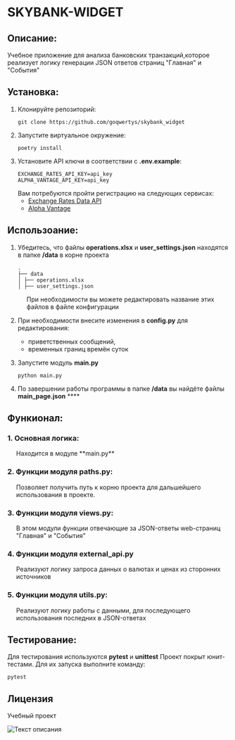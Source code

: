 # SKYBANK-WIDGET
## Описание:
Учебное приложение для анализа банковских транзакций,которое реализует логику генерации JSON ответов страниц "Главная" и "События"

## Установка:
1. Клонируйте репозиторий:
   ```
   git clone https://github.com/goqwertys/skybank_widget
   ```
2. Запустите виртуальное окружение:
    ```
    poetry install
   ```
3. Установите API ключи в соответствии с **.env.example**:
   ```
   EXCHANGE_RATES_API_KEY=api_key
   ALPHA_VANTAGE_API_KEY=api_key
   ```
   Вам потребуются пройти регистрацию на следующих сервисах:  
   - [Exchange Rates Data API](https://apilayer.com/marketplace/exchangerates_data-api)
   - [Alpha Vantage](https://www.alphavantage.co/)

## Использоание:
1. Убедитесь, что файлы **operations.xlsx** и **user_settings.json** находятся в папке **/data** в корне проекта
   ```
   .
   ├── data
   │ ├── operations.xlsx
   │ ├── user_settings.json
   ```
   <div style="padding-left: 20px">
   При необходимости вы можете редактировать название этих файлов в файле конфигурации
   </div>

2. При необходимости внесите изменения в **config.py** для редактирования:
   - приветственных сообщений,
   - временных границ времён суток
3. Запустите модуль **main.py**  
    ```
    python main.py
    ```
3. По завершении работы программы в папке **/data** вы найдёте файлы **main_page.json** ****
## Функионал:

### 1. Основная логика:
<div style="padding-left: 20px">
Находится в модуле **main.py**
</div>

### 2. Функции модуля **paths.py**:
<div style="padding-left: 20px">
Позволяет получить путь к корню проекта для дальшейшего использования в проекте.
</div>

### 3. Функции модуля **views.py**:
<div style="padding-left: 20px">
В этом модули функции отвечающие за JSON-ответы web-страниц "Главная" и "События"
</div>

### 4. Функции модуля **external_api.py**
<div style="padding-left: 20px">
Реализуют логику запроса данных о валютах и ценах из сторонних источников
</div>

### 5. Функции модуля **utils.py**:
<div style="padding-left: 20px">
Реализуют логику работы с данными, для последующего использования последних в JSON-ответах
</div>

## Тестирование:

Для тестирования используются **pytest** и **unittest**
Проект покрыт юнит-тестами. Для их запуска выполните команду:

```
pytest
```
## Лицензия

Учебный проект

![Текст описания](https://static.tildacdn.com/tild3364-3965-4237-b664-363533643431/Group_1321317003.svg)